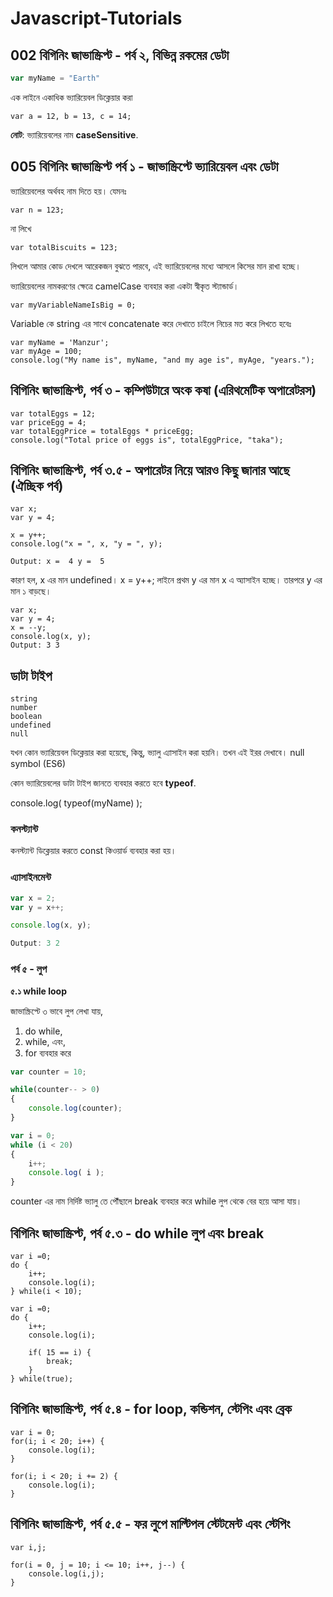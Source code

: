 # Javascript-Tutorials

## 002 বিগিনিং জাভাস্ক্রিপ্ট - পর্ব ২, বিভিন্ন রকমের ডেটা

```js
var myName = "Earth"
```

এক লাইনে একাধিক ভ্যারিয়েবল ডিক্লেয়ার করা

```
var a = 12, b = 13, c = 14;
```

**নোট**: ভ্যারিয়েবলের নাম **caseSensitive**.

## 005 বিগিনিং জাভাস্ক্রিপ্ট পর্ব ১ - জাভাস্ক্রিপ্টে ভ্যারিয়েবল এবং ডেটা

ভ্যারিয়েবলের অর্থবহ নাম দিতে হয়। যেমনঃ

```
var n = 123;
```
না লিখে
```
var totalBiscuits = 123;
```
লিখলে আমার কোড দেখলে আরেকজন বুঝতে পারবে, এই ভ্যারিয়েবলের মধ্যে আসলে কিসের মান রাখা হচ্ছে।

ভ্যারিয়েবলের নামকরণের ক্ষেত্রে camelCase ব্যবহার করা একটা স্বীকৃত স্ট্যান্ডার্ড।

```
var myVariableNameIsBig = 0;
```

Variable কে string এর সাথে concatenate করে দেখাতে চাইলে নিচের মত করে লিখতে হবেঃ

```
var myName = 'Manzur';
var myAge = 100;
console.log("My name is", myName, "and my age is", myAge, "years.");
```

## বিগিনিং জাভাস্ক্রিপ্ট, পর্ব ৩ - কম্পিউটারে অংক কষা (এরিথমেটিক অপারেটরস)

```
var totalEggs = 12;
var priceEgg = 4;
var totalEggPrice = totalEggs * priceEgg;
console.log("Total price of eggs is", totalEggPrice, "taka");
```

## বিগিনিং জাভাস্ক্রিপ্ট, পর্ব ৩.৫ - অপারেটর নিয়ে আরও কিছু জানার আছে (ঐচ্ছিক পর্ব)
```
var x;
var y = 4;

x = y++;
console.log("x = ", x, "y = ", y);

Output: x =  4 y =  5
```
কারণ হল, x এর মান undefined। x = y++; লাইনে প্রথম y এর মান x এ অ্যাসাইন হচ্ছে। তারপরে y এর মান ১ বাড়ছে।

```
var x;
var y = 4;
x = --y;
console.log(x, y);
Output: 3 3
```

## ডাটা টাইপ

```
string
number
boolean
undefined
null
```

যখন কোন ভ্যারিয়েবল ডিক্লেয়ার করা হয়েছে, কিন্তু, ভ্যালু এ্যাসাইন করা হয়নি। তখন এই ইরর দেখাবে।
null
symbol (ES6)

কোন ভ্যারিয়েবলের ডাটা টাইপ জানতে ব্যবহার করতে হবে **typeof**.

console.log( typeof(myName) );

### কনস্ট্যান্ট

কনস্ট্যান্ট ডিক্লেয়ার করতে const কিওয়ার্ড ব্যবহার করা হয়।

### এ্যাসাইনমেন্ট

```js
var x = 2;
var y = x++;

console.log(x, y);

Output: 3 2
```

### পর্ব ৫ - লুপ

**৫.১ while loop**

জাভাস্ক্রিপ্টে ৩ ভাবে লুপ লেখা যায়,
1. do while,
2. while, এবং,
3. for ব্যবহার করে

```js
var counter = 10;

while(counter-- > 0)
{
    console.log(counter);
}
```

```js
var i = 0;
while (i < 20)
{
	i++;
	console.log( i );
}
```

counter এর নাম নির্দিষ্ট ভ্যালু তে পৌঁছালে break ব্যবহার করে while লুপ থেকে বের হয়ে আসা যায়।

## বিগিনিং জাভাস্ক্রিপ্ট, পর্ব ৫.৩ - do while লুপ এবং break
```
var i =0;
do {
	i++;
	console.log(i);
} while(i < 10);

var i =0;
do {
	i++;
	console.log(i);

	if( 15 == i) {
		break;
	}
} while(true);
```

## বিগিনিং জাভাস্ক্রিপ্ট, পর্ব ৫.৪ - for loop, কন্ডিশন, স্টেপিং এবং ব্রেক
```
var i = 0;
for(i; i < 20; i++) {
	console.log(i);
}

for(i; i < 20; i += 2) {
	console.log(i);
}
```

## বিগিনিং জাভাস্ক্রিপ্ট, পর্ব ৫.৫ - ফর লুপে মাল্টিপল স্টেটমেন্ট এবং স্টেপিং

```
var i,j;

for(i = 0, j = 10; i <= 10; i++, j--) {
    console.log(i,j);
}
```

